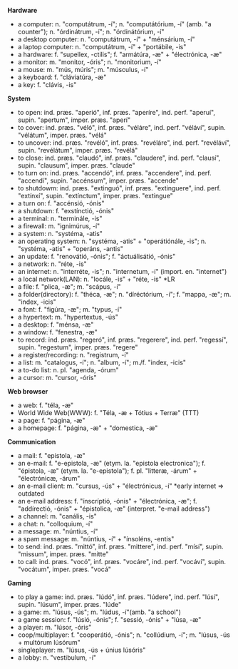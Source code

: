__Hardware__

- a computer:            n. "computátrum, -í"; n. "computátórium, -í" (amb. "a counter"); n. "órdinátrum, -í"; n. "órdinátórium, -í"
- a desktop computer:    n. "computátrum, -í" + "ménsárium, -í"
- a laptop computer:     n. "computátrum, -í" + "portábile, -is"
- a hardware:            f. "supellex, -ctilis"; f. "armátúra, -æ" + "électrónica, -æ"
- a monitor:             m. "monitor, -óris"; n. "monitorium, -í"
- a mouse:               m. "mús, múris"; m. "músculus, -í"
- a keyboard:            f. "cláviatúra, -æ"
- a key:                 f. "clávis, -is"

__System__

- to open:               ind. præs. "aperió", inf. præs. "aperíre", ind. perf. "aperuí", supin. "apertum", imper. præs. "aperí"
- to cover:              ind. præs. "véló", inf. præs. "véláre", ind. perf. "véláví", supin. "vélátum", imper. præs. "vélá"
- to uncover:            ind. præs. "revéló", inf. præs. "revéláre", ind. perf. "revéláví", supin. "revélátum", imper. præs. "revélá"
- to close:              ind. præs. "claudó", inf. præs. "claudere", ind. perf. "clausí", supin. "clausum", imper. præs. "claude"
- to turn on:            ind. præs. "accendó", inf. præs. "accendere", ind. perf. "accendí", supin. "accénsum", imper. præs. "accende"
- to shutdowm:           ind. præs. "extinguó", inf. præs. "extinguere", ind. perf. "extínxí", supin. "extínctum", imper. præs. "extingue"
- a turn on:             f. "accénsió, -ónis"
- a shutdown:            f. "exstínctió, -ónis"
- a terminal:            n. "terminále, -is"
- a firewall:            m. "ignimúrus, -í"
- a system:              n. "systéma, -atis"
- an operating system:   n. "systéma, -atis" + "operátiónále, -is"; n. "systéma, -atis" + "operáns, -antis"
- an update:             f. "renovátió, -ónis"; f. "áctuálisátió, -ónis"
- a network:             n. "réte, -is"
- an internet:           n. "interréte, -is"; n. "internetum, -í" (import. en. "internet")
- a local network(LAN):  n. "locále, -is" + "réte, -is" *LR
- a file:                f. "plica, -æ"; m. "scápus, -í"
- a folder(directory):   f. "théca, -æ"; n. "díréctórium, -í"; f. "mappa, -æ"; m. "index, -icis"
- a font:                f. "figúra, -æ"; m. "typus, -í"
- a hypertext:           m. "hypertextus, -ús"
- a desktop:             f. "ménsa, -æ"
- a window:              f. "fenestra, -æ"
- to record:             ind. præs. "regeró", inf. præs. "regerere", ind. perf. "regessí", supin. "regestum", imper. præs. "regere"
- a register/recording:  n. "registrum, -í"
- a list:                m. "catalogus, -í"; n. "album, -í"; m./f. "index, -icis"
- a to-do list:          n. pl. "agenda, -órum"
- a cursor:              m. "cursor, -óris"

__Web browser__

- a web:                 f. "téla, -æ"
- World Wide Web(WWW):   f. "Téla, -æ + Tótius + Terræ" (TTT)
- a page:                f. "página, -æ"
- a homepage:            f. "página, -æ" + "domestica, -æ"

__Communication__

- a mail:                f. "epistola, -æ"
- an e-mail:             f. "e-epistola, -æ" (etym. la. "epistola electronica"); f. "épistola, -æ" (etym. la. "e-epistola"); f. pl. "litteræ, -árum" + "électrónicæ, -árum"
- an e-mail client:      m. "cursus, -ús" + "électrónicus, -í" *early internet ⇒ outdated
- an e-mail address:     f. "ínscríptió, -ónis" + "électrónica, -æ"; f. "addírectió, -ónis" + "épistolica, -æ" (interpret. "e-mail address")
- a channel:             m. "canális, -is"
- a chat:                n. "colloquium, -í"
- a message:             m. "núntius, -í"
- a spam message:        m. "núntius, -í" + "ínsoléns, -entis"
- to send:               ind. præs. "mittó", inf. præs. "mittere", ind. perf. "mísí", supin. "missum", imper. præs. "mitte"
- to call:               ind. præs. "vocó", inf. præs. "vocáre", ind. perf. "vocáví", supin. "vocátum", imper. præs. "vocá"

__Gaming__

- to play a game:        ind. præs. "lúdó", inf. præs. "lúdere", ind. perf. "lúsí", supin. "lúsum", imper. præs. "lúde"
- a game:                m. "lúsus, -ús"; m. "lúdus, -í"(amb. "a school")
- a game session:        f. "lúsió, -ónis"; f. "sessió, -ónis" + "lúsa, -æ"
- a player:              m. "lúsor, -óris"
- coop/multiplayer:      f. "cooperátió, -ónis"; n. "collúdium, -í"; m. "lúsus, -ús + multórum lúsórum"
- singleplayer:          m. "lúsus, -ús + únius lúsóris"
- a lobby:               n. "vestibulum, -í"
